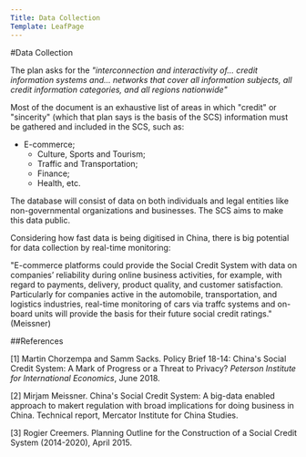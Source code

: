 ```yaml
---
Title: Data Collection
Template: LeafPage
---
```


#Data Collection

The plan asks for the *"interconnection and interactivity of... credit information systems and... networks that cover all information subjects, all credit information categories, and all regions nationwide"*

Most of the document is an exhaustive list of areas in which "credit" or "sincerity" (which that plan says is the basis of the SCS) information must be gathered and included in the SCS, such as:
  - E-commerce;
	- Culture, Sports and Tourism;
	- Traffic and Transportation;
	- Finance;
	- Health, etc. 

The database will consist of data on both individuals and legal entities like non-governmental organizations and businesses. The SCS aims to make this data public. 

Considering how fast data is being digitised in China, there is big potential for data collection by real-time monitoring:

"E-commerce platforms could provide the Social Credit System with data on companies’ reliability during online business activities, for example, with regard to payments, delivery, product quality, and customer satisfaction. Particularly for companies active in the automobile, transportation, and logistics industries, real-time monitoring of cars via traffc systems and on-board units will provide the basis for their future social credit ratings." (Meissner)

##References

[1] Martin Chorzempa and Samm Sacks. Policy Brief 18-14: China's Social Credit System: A Mark of Progress or a Threat to Privacy? *Peterson Institute for International Economics*, June 2018.

[2] Mirjam Meissner. China's Social Credit System: A big-data enabled approach to makert regulation with broad implications for doing business in China. Technical report, Mercator Institute for China Studies. 

[3] Rogier Creemers. Planning Outline for the Construction of a Social Credit System (2014-2020), April 2015. 
